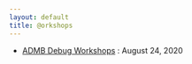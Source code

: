 ```yaml
---
layout: default
title: @orkshops
---
```


* [ADMB Debug Workshops](ADMB-Debugging-Tutorial.pdf)
: August 24, 2020
